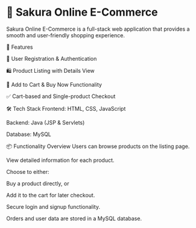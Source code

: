 <h1> 🌸 Sakura Online E-Commerce </h1>
Sakura Online E-Commerce is a full-stack web application that provides a smooth and user-friendly shopping experience.

<p>🚀 Features</p>
👤 User Registration & Authentication

🛍️ Product Listing with Details View

🛒 Add to Cart & Buy Now Functionality

✅ Cart-based and Single-product Checkout

🛠️ Tech Stack
Frontend: HTML, CSS, JavaScript

Backend: Java (JSP & Servlets)

Database: MySQL

📦 Functionality Overview
Users can browse products on the listing page.

View detailed information for each product.

Choose to either:

Buy a product directly, or

Add it to the cart for later checkout.

Secure login and signup functionality.

Orders and user data are stored in a MySQL database.

